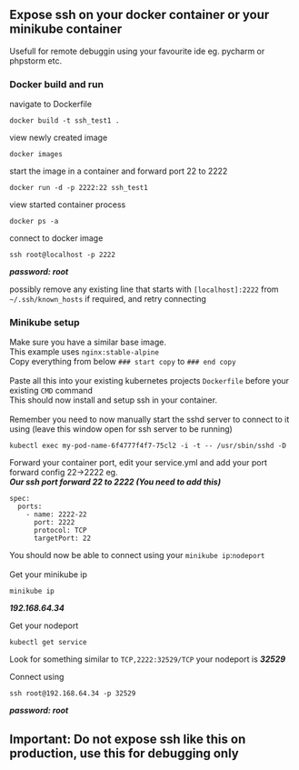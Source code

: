 ## Expose ssh on your docker container or your minikube container

Usefull for remote debuggin using your favourite ide eg. pycharm or phpstorm etc.


### Docker build and run
navigate to Dockerfile
```
docker build -t ssh_test1 .
```

view newly created image
```
docker images 
```

start the image in a container and forward port 22 to 2222
```
docker run -d -p 2222:22 ssh_test1
```

view started container process
```
docker ps -a 
```

connect to docker image
```
ssh root@localhost -p 2222
```
***password: root***

possibly remove any existing line that starts with `[localhost]:2222` from `~/.ssh/known_hosts` if required, and retry connecting <br>


### Minikube setup
Make sure you have a similar base image.<br>
This example uses `nginx:stable-alpine`<br>
Copy everything from below `### start copy` to `### end copy`<br>
<br>
Paste all this into your existing kubernetes projects `Dockerfile` before your existing `CMD` command<br>
This should now install and setup ssh in your container.<br>
<br>
Remember you need to now manually start the sshd server to connect to it using (leave this window open for ssh server to be running)
```
kubectl exec my-pod-name-6f4777f4f7-75cl2 -i -t -- /usr/sbin/sshd -D
```

Forward your container port, edit your service.yml and add your port forward config 22->2222 eg.<br>
***Our ssh port forward 22 to 2222 (You need to add this)***
```
spec:
  ports:
    - name: 2222-22
      port: 2222
      protocol: TCP
      targetPort: 22
```

You should now be able to connect using your `minikube ip`:`nodeport`<br>
<br>
Get your minikube ip
```
minikube ip
```
***192.168.64.34***

Get your nodeport
```
kubectl get service
```
Look for something similar to
`TCP,2222:32529/TCP` your nodeport is ***32529***

Connect using
```
ssh root@192.168.64.34 -p 32529
```
***password: root***

## Important: Do not expose ssh like this on production, use this for debugging only
